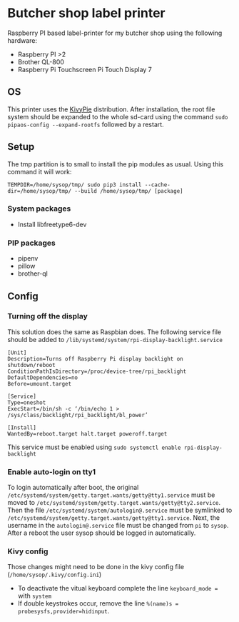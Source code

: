 # Butcher shop label printer
Raspberry PI based label-printer for my butcher shop using the following hardware:
* Raspberry PI >2
* Brother QL-800
* Raspberry Pi Touchscreen Pi Touch Display 7

## OS
This printer uses the [KivyPie](http://kivypie.mitako.eu) distribution.
After installation, the root file system should be expanded to the whole sd-card using the command
`sudo pipaos-config --expand-rootfs` followed by a restart.

## Setup
The tmp partition is to small to install the pip modules as usual. Using this command it will work: 

`TEMPDIR=/home/sysop/tmp/ sudo pip3 install --cache-dir=/home/sysop/tmp/ --build /home/sysop/tmp/ [package]`
### System packages
* Install libfreetype6-dev
### PIP packages
* pipenv
* pillow
* brother-ql

## Config

### Turning off the display
This solution does the same as Raspbian does.
The following service file should be added to `/lib/systemd/system/rpi-display-backlight.service`
```service
[Unit]
Description=Turns off Raspberry Pi display backlight on shutdown/reboot
ConditionPathIsDirectory=/proc/device-tree/rpi_backlight
DefaultDependencies=no
Before=umount.target

[Service]
Type=oneshot
ExecStart=/bin/sh -c ‘/bin/echo 1 > /sys/class/backlight/rpi_backlight/bl_power’

[Install]
WantedBy=reboot.target halt.target poweroff.target
```
This service must be enabled using `sudo systemctl enable rpi-display-backlight`

### Enable auto-login on tty1
To login automatically after boot, the original `/etc/systemd/system/getty.target.wants/getty@tty1.service` must be moved to `/etc/systemd/system/getty.target.wants/getty@tty2.service`. Then the file `/etc/systemd/system/autologin@.service` must be symlinked to `/etc/systemd/system/getty.target.wants/getty@tty1.service`. Next, the username in the `autologin@.service` file must be changed from `pi` to `sysop`. After a reboot the user sysop should be logged in automatically.

### Kivy config
Those changes might need to be done in the kivy config file (`/home/sysop/.kivy/config.ini`)
* To deactivate the vitual keyboard complete the line `keyboard_mode = ` with `system`
* If double keystrokes occur, remove the line `%(name)s = probesysfs,provider=hidinput`.
